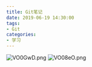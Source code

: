 ```yaml
---
title: Git笔记
date: 2019-06-19 14:30:00
tags:
- Git
categories:
- 学习
---
```

![VO0GwD.png](https://s2.ax1x.com/2019/06/19/VO0GwD.png)
![VO08eO.png](https://s2.ax1x.com/2019/06/19/VO08eO.png)